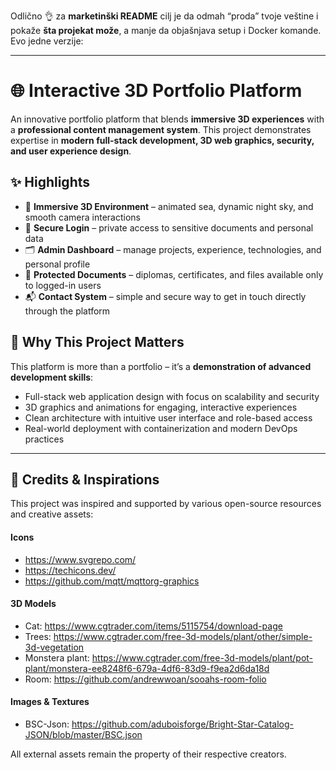 Odlično 👌 za **marketinški README** cilj je da odmah “proda” tvoje veštine i pokaže **šta projekat može**, a manje da objašnjava setup i Docker komande. Evo jedne verzije:

---

# 🌐 Interactive 3D Portfolio Platform

An innovative portfolio platform that blends **immersive 3D experiences** with a **professional content management system**.
This project demonstrates expertise in **modern full-stack development, 3D web graphics, security, and user experience design**.

## ✨ Highlights

* 🎨 **Immersive 3D Environment** – animated sea, dynamic night sky, and smooth camera interactions
* 🔐 **Secure Login** – private access to sensitive documents and personal data
* 🗂️ **Admin Dashboard** – manage projects, experience, technologies, and personal profile
* 📑 **Protected Documents** – diplomas, certificates, and files available only to logged-in users
* 📬 **Contact System** – simple and secure way to get in touch directly through the platform

## 🎯 Why This Project Matters

This platform is more than a portfolio – it’s a **demonstration of advanced development skills**:

* Full-stack web application design with focus on scalability and security
* 3D graphics and animations for engaging, interactive experiences
* Clean architecture with intuitive user interface and role-based access
* Real-world deployment with containerization and modern DevOps practices

---

## 🙌 Credits & Inspirations

This project was inspired and supported by various open-source resources and creative assets:

#### Icons
- https://www.svgrepo.com/
- https://techicons.dev/
- https://github.com/mqtt/mqttorg-graphics

#### 3D Models
- Cat: https://www.cgtrader.com/items/5115754/download-page
- Trees: https://www.cgtrader.com/free-3d-models/plant/other/simple-3d-vegetation
- Monstera plant: https://www.cgtrader.com/free-3d-models/plant/pot-plant/monstera-ee8248f6-679a-4df6-83d9-f9ea2d6da18d
- Room: https://github.com/andrewwoan/sooahs-room-folio

#### Images & Textures 
- BSC-Json: https://github.com/aduboisforge/Bright-Star-Catalog-JSON/blob/master/BSC.json

All external assets remain the property of their respective creators.